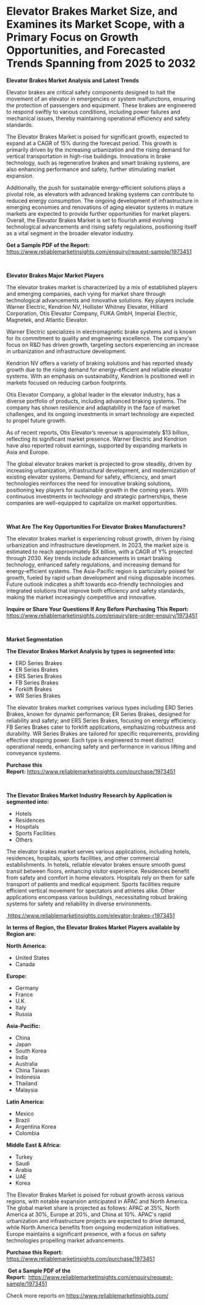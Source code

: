 <p><h1>Elevator Brakes Market Size, and Examines its Market Scope, with a Primary Focus on Growth Opportunities, and Forecasted Trends Spanning from 2025 to 2032</h1></p><p><strong>Elevator Brakes Market Analysis and Latest Trends</strong></p>
<p><p>Elevator brakes are critical safety components designed to halt the movement of an elevator in emergencies or system malfunctions, ensuring the protection of passengers and equipment. These brakes are engineered to respond swiftly to various conditions, including power failures and mechanical issues, thereby maintaining operational efficiency and safety standards.</p><p>The Elevator Brakes Market is poised for significant growth, expected to expand at a CAGR of 15% during the forecast period. This growth is primarily driven by the increasing urbanization and the rising demand for vertical transportation in high-rise buildings. Innovations in brake technology, such as regenerative brakes and smart braking systems, are also enhancing performance and safety, further stimulating market expansion.</p><p>Additionally, the push for sustainable energy-efficient solutions plays a pivotal role, as elevators with advanced braking systems can contribute to reduced energy consumption. The ongoing development of infrastructure in emerging economies and renovations of aging elevator systems in mature markets are expected to provide further opportunities for market players. Overall, the Elevator Brakes Market is set to flourish amid evolving technological advancements and rising safety regulations, positioning itself as a vital segment in the broader elevator industry.</p></p>
<p><strong>Get a Sample PDF of the Report:&nbsp;</strong> <a href="https://www.reliablemarketinsights.com/enquiry/request-sample/1973451?utm_campaign=3064&utm_medium=2&utm_source=Github&utm_content=ia&utm_term=11042025&utm_id=elevator-brakes">https://www.reliablemarketinsights.com/enquiry/request-sample/1973451</a></p>
<p>&nbsp;</p>
<p><strong>Elevator Brakes Major Market Players</strong></p>
<p><p>The elevator brakes market is characterized by a mix of established players and emerging companies, each vying for market share through technological advancements and innovative solutions. Key players include Warner Electric, Kendrion NV, Hollister Whitney Elevator, Hilliard Corporation, Otis Elevator Company, FUKA GmbH, Imperial Electric, Magnetek, and Atlantic Elevator.</p><p>Warner Electric specializes in electromagnetic brake systems and is known for its commitment to quality and engineering excellence. The company's focus on R&D has driven growth, targeting sectors experiencing an increase in urbanization and infrastructure development.</p><p>Kendrion NV offers a variety of braking solutions and has reported steady growth due to the rising demand for energy-efficient and reliable elevator systems. With an emphasis on sustainability, Kendrion is positioned well in markets focused on reducing carbon footprints.</p><p>Otis Elevator Company, a global leader in the elevator industry, has a diverse portfolio of products, including advanced braking systems. The company has shown resilience and adaptability in the face of market challenges, and its ongoing investments in smart technology are expected to propel future growth.</p><p>As of recent reports, Otis Elevator’s revenue is approximately $13 billion, reflecting its significant market presence. Warner Electric and Kendrion have also reported robust earnings, supported by expanding markets in Asia and Europe.</p><p>The global elevator brakes market is projected to grow steadily, driven by increasing urbanization, infrastructural development, and modernization of existing elevator systems. Demand for safety, efficiency, and smart technologies reinforces the need for innovative braking solutions, positioning key players for sustainable growth in the coming years. With continuous investments in technology and strategic partnerships, these companies are well-equipped to capitalize on market opportunities.</p></p>
<p>&nbsp;</p>
<p><strong>What Are The Key Opportunities For Elevator Brakes Manufacturers?</strong></p>
<p><p>The elevator brakes market is experiencing robust growth, driven by rising urbanization and infrastructure development. In 2023, the market size is estimated to reach approximately $X billion, with a CAGR of Y% projected through 2030. Key trends include advancements in smart braking technology, enhanced safety regulations, and increasing demand for energy-efficient systems. The Asia-Pacific region is particularly poised for growth, fueled by rapid urban development and rising disposable incomes. Future outlook indicates a shift towards eco-friendly technologies and integrated solutions that improve both efficiency and safety standards, making the market increasingly competitive and innovative.</p></p>
<p><strong>Inquire or Share Your Questions If Any Before Purchasing This Report:</strong> <a href="https://www.reliablemarketinsights.com/enquiry/pre-order-enquiry/1973451?utm_campaign=3064&utm_medium=2&utm_source=Github&utm_content=ia&utm_term=11042025&utm_id=elevator-brakes">https://www.reliablemarketinsights.com/enquiry/pre-order-enquiry/1973451</a></p>
<p>&nbsp;</p>
<p><strong>Market Segmentation</strong></p>
<p><strong>The Elevator Brakes Market Analysis by types is segmented into:</strong></p>
<p><ul><li>ERD Series Brakes</li><li>ER Series Brakes</li><li>ERS Series Brakes</li><li>FB Series Brakes</li><li>Forklift Brakes</li><li>WR Series Brakes</li></ul></p>
<p><p>The elevator brakes market comprises various types including ERD Series Brakes, known for dynamic performance; ER Series Brakes, designed for reliability and safety; and ERS Series Brakes, focusing on energy efficiency. FB Series Brakes cater to forklift applications, emphasizing robustness and durability. WR Series Brakes are tailored for specific requirements, providing effective stopping power. Each type is engineered to meet distinct operational needs, enhancing safety and performance in various lifting and conveyance systems.</p></p>
<p><strong>Purchase this Report:&nbsp;</strong><a href="https://www.reliablemarketinsights.com/purchase/1973451?utm_campaign=3064&utm_medium=2&utm_source=Github&utm_content=ia&utm_term=11042025&utm_id=elevator-brakes">https://www.reliablemarketinsights.com/purchase/1973451</a></p>
<p>&nbsp;</p>
<p><strong>The Elevator Brakes Market Industry Research by Application is segmented into:</strong></p>
<p><ul><li>Hotels</li><li>Residences</li><li>Hospitals</li><li>Sports Facilities</li><li>Others</li></ul></p>
<p><p>The elevator brakes market serves various applications, including hotels, residences, hospitals, sports facilities, and other commercial establishments. In hotels, reliable elevator brakes ensure smooth guest transit between floors, enhancing visitor experience. Residences benefit from safety and comfort in home elevators. Hospitals rely on them for safe transport of patients and medical equipment. Sports facilities require efficient vertical movement for spectators and athletes alike. Other applications encompass various buildings, necessitating robust braking systems for safety and reliability in diverse environments.</p></p>
<p><a href="https://www.reliablemarketinsights.com/elevator-brakes-r1973451?utm_campaign=3064&utm_medium=2&utm_source=Github&utm_content=ia&utm_term=11042025&utm_id=elevator-brakes">&nbsp;https://www.reliablemarketinsights.com/elevator-brakes-r1973451</a></p>
<p><strong>In terms of Region, the Elevator Brakes Market Players available by Region are:</strong></p>
<p>
    <p> <strong> North America: </strong>
        <ul>
            <li>United States</li>
            <li>Canada</li>
        </ul>
        </p> 
    <p> <strong> Europe: </strong>
        <ul>
            <li>Germany</li>
            <li>France</li>
            <li>U.K.</li>
            <li>Italy</li>
            <li>Russia</li>
        </ul>
        </p> 
    <p> <strong> Asia-Pacific: </strong>
        <ul>
            <li>China</li>
            <li>Japan</li>
            <li>South Korea</li>
            <li>India</li>
            <li>Australia</li>
            <li>China Taiwan</li>
            <li>Indonesia</li>
            <li>Thailand</li>
            <li>Malaysia</li>
        </ul>
        </p> 
    <p> <strong> Latin America: </strong>
        <ul>
            <li>Mexico</li>
            <li>Brazil</li>
            <li>Argentina Korea</li>
            <li>Colombia</li>
        </ul>
        </p> 
    <p> <strong> Middle East & Africa: </strong>
        <ul>
            <li>Turkey</li>
            <li>Saudi</li>
            <li>Arabia</li>
            <li>UAE</li>
            <li>Korea</li>
        </ul>
    </p>
    </p>
<p><p>The Elevator Brakes Market is poised for robust growth across various regions, with notable expansion anticipated in APAC and North America. The global market share is projected as follows: APAC at 35%, North America at 30%, Europe at 20%, and China at 10%. APAC's rapid urbanization and infrastructure projects are expected to drive demand, while North America benefits from ongoing modernization initiatives. Europe maintains a significant presence, with a focus on safety technologies propelling market advancements.</p></p>
<p><strong>Purchase this Report: </strong><a href="https://www.reliablemarketinsights.com/purchase/1973451?utm_campaign=3064&utm_medium=2&utm_source=Github&utm_content=ia&utm_term=11042025&utm_id=elevator-brakes">https://www.reliablemarketinsights.com/purchase/1973451</a></p>
<p>&nbsp;<strong>Get a Sample PDF of the Report:&nbsp;&nbsp;</strong><a href="https://www.reliablemarketinsights.com/enquiry/request-sample/1973451?utm_campaign=3064&utm_medium=2&utm_source=Github&utm_content=ia&utm_term=11042025&utm_id=elevator-brakes">https://www.reliablemarketinsights.com/enquiry/request-sample/1973451</a></p>
<p><strong></strong></p>
<p>Check more reports on <a href="https://www.reliablemarketinsights.com/?utm_campaign=3064&utm_medium=2&utm_source=Github&utm_content=ia&utm_term=11042025&utm_id=elevator-brakes">https://www.reliablemarketinsights.com/</a></p>